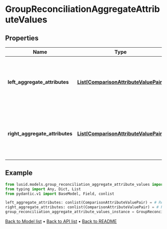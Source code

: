 # GroupReconciliationAggregateAttributeValues

## Properties
Name | Type | Description | Notes
------------ | ------------- | ------------- | -------------
**left_aggregate_attributes** | [**List[ComparisonAttributeValuePair]**](ComparisonAttributeValuePair.md) | Aggregate attribute names and values for the left hand entity being reconciled. | 
**right_aggregate_attributes** | [**List[ComparisonAttributeValuePair]**](ComparisonAttributeValuePair.md) | Aggregate attribute names and values for the right hand entity being reconciled. | 
## Example

```python
from lusid.models.group_reconciliation_aggregate_attribute_values import GroupReconciliationAggregateAttributeValues
from typing import Any, Dict, List
from pydantic.v1 import BaseModel, Field, conlist

left_aggregate_attributes: conlist(ComparisonAttributeValuePair) = # Replace with your value
right_aggregate_attributes: conlist(ComparisonAttributeValuePair) = # Replace with your value
group_reconciliation_aggregate_attribute_values_instance = GroupReconciliationAggregateAttributeValues(left_aggregate_attributes=left_aggregate_attributes, right_aggregate_attributes=right_aggregate_attributes)

```

[Back to Model list](../README.md#documentation-for-models) &#8226; [Back to API list](../README.md#documentation-for-api-endpoints) &#8226; [Back to README](../README.md)

